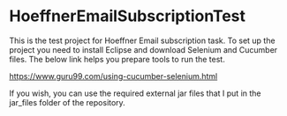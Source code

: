# HoeffnerEmailSubscriptionTest

This is the test project for Hoeffner Email subscription task. To set up the project you need to install Eclipse and download Selenium and Cucumber files.
The below link helps you prepare tools to run the test.

https://www.guru99.com/using-cucumber-selenium.html

If you wish, you can use the required external jar files that I put in the jar_files folder of the repository.
